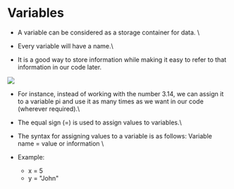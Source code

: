 # Variables

* A variable can be considered as a storage container for data. \

* Every variable will have a name.\

* It is a good way to store information while making it easy to refer to that information in our code later. 

![](https://lh5.googleusercontent.com/ZqK89Wn17Kmx8ckSNZDoZykwxsyWLYSxuK5BbEZTErwP9PS2FAXEQkyMDqo6FsyChlup19r4t93Y62ElQ1nbdQCCiRcvr6S9BDrcfqOZiMEv8Uy5BoHQW_lAav7EoSCkXfmI9ZnjToM=s0)

* For instance, instead of working with the number 3.14, we can assign it to a variable pi and use it as many times as we want in our code (wherever required).\

* The equal sign (=) is used to assign values to variables.\

* The syntax for assigning values to a variable is as follows: Variable name = value or information \

* Example: 
  * x = 5 
  * y = "John"
